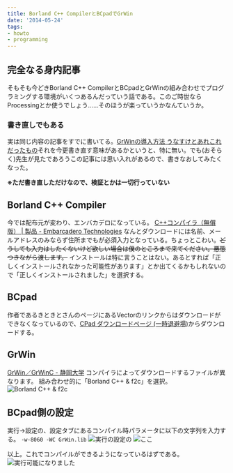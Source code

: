 ```yaml
---
title: Borland C++ CompilerとBCpadでGrWin
date: '2014-05-24'
tags:
- howto
- programming
---
```


## 完全なる身内記事

そもそも今どきBorland C++ CompilerとBCpadとGrWinの組み合わせでプログラミングする環境がいくつあるんだっていう話である。このご時世ならProcessingとか使うでしょう……そのほうが楽っていうかなんていうか。

### 書き直しでもある

実は同じ内容の記事をすでに書いてる。[GrWinの導入方法 うなすけとあれこれだったもの](http://d.hatena.ne.jp/yu_suke1994/20111026/1319631198)それを今更書き直す意味があるかというと、特に無い。でも(おそらく)先生が見たであろうこの記事には思い入れがあるので、書きなおしてみたくなった。

__※ただ書き直しただけなので、検証とかは一切行っていない__

## Borland C++ Compiler

今では配布元が変わり、エンバカデロになっている。
[C++コンパイラ（無償版） | 製品 - Embarcadero Technologies](http://www.embarcadero.com/jp/products/cbuilder/free-compiler)
なんとダウンロードには名前、メールアドレスのみならず住所までもが必須入力となっている。ちょっとこわい。~~どうしても入力はしたくないけど欲しい場合は僕のところまで来てください。悪態つきながら渡します。~~
インストールは特に言うことはない。あるとすれば「正しくインストールされなかった可能性があります」とか出てくるかもしれないので「正しくインストールされました」を選択する。

## BCpad

作者であるきときとさんのページにあるVectorのリンクからはダウンロードができなくなっているので、<a href="http://cpad.michikusa.jp/" target="_blank">CPad ダウンロードページ (一時退避場)</a>からダウンロードする。

## GrWin

[GrWin／GrWinC - 静岡大学](http://spdg1.sci.shizuoka.ac.jp/grwinlib/)
コンパイラによってダウンロードするファイルが異なります。
組み合わせ的に「Borland C++ & f2c」を選択。
![Borland C++ & f2c](2014/grwin-01.png)

## BCpad側の設定

実行→設定の、設定タブにあるコンパイル時パラメータに以下の文字列を入力する。
`-w-8060 -WC GrWin.lib`
![実行の設定の](2014/grwin-02.png)
![ここ](2014/grwin-03.png)

以上。これでコンパイルができるようになっているはずである。
![実行可能になりました](2014/grwin-04.png)
